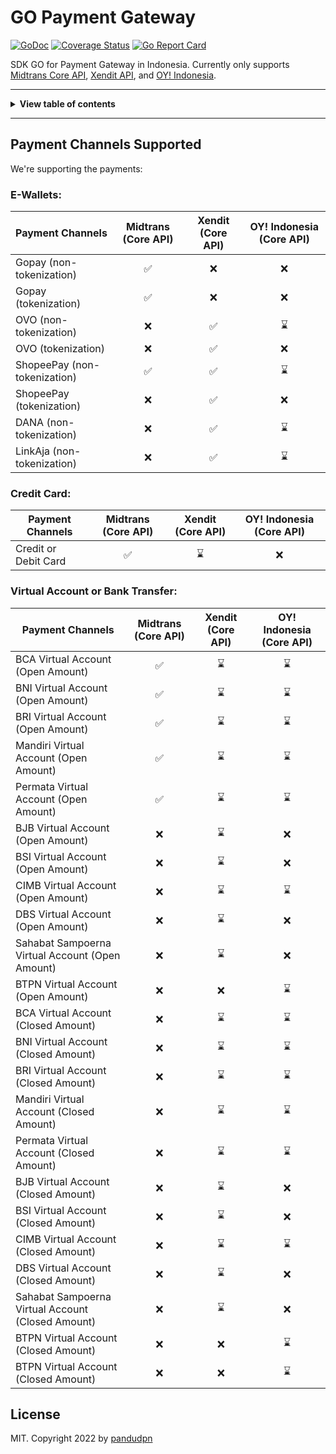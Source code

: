 <!-- markdownlint-disable MD014 MD024 MD026 MD033 MD036 MD041 -->

# GO Payment Gateway

[![GoDoc](http://img.shields.io/badge/go-documentation-blue.svg?style=flat-square)](https://pkg.go.dev/github.com/pandudpn/go-payment-gateway)
[![Coverage Status](https://coveralls.io/repos/github/pandudpn/go-payment-gateway/badge.svg?branch=master&kill_cache=1)](https://coveralls.io/github/pandudpn/go-payment-gateway?branch=master)
[![Go Report Card](https://goreportcard.com/badge/github.com/pandudpn/go-payment-gateway)](https://goreportcard.com/report/github.com/pandudpn/go-payment-gateway)

SDK GO for Payment Gateway in Indonesia. Currently only supports [Midtrans Core API](https://api-docs.midtrans.com/), [Xendit API](https://developers.xendit.co/api-reference), and [OY! Indonesia](https://api-docs.oyindonesia.com/).

---

<details>
<summary><b>View table of contents</b></summary>

- [Payment Channels Supported](#payment-channels-supported)

</details>

---

## Payment Channels Supported

We're supporting the payments:

### E-Wallets:

| Payment Channels                                  | Midtrans (Core API) | Xendit (Core API)  | OY! Indonesia (Core API) |
|---------------------------------------------------|:-------------------:|:------------------:|:------------------------:|
| Gopay (non-tokenization)                          | :white_check_mark:  |        :x:         |           :x:            |
| Gopay (tokenization)                              | :white_check_mark:  |        :x:         |           :x:            |
| OVO (non-tokenization)                            |         :x:         | :white_check_mark: |       :hourglass:        |
| OVO (tokenization)                                |         :x:         | :white_check_mark: |           :x:            |
| ShopeePay (non-tokenization)                      | :white_check_mark:  | :white_check_mark: |       :hourglass:        |
| ShopeePay (tokenization)                          |         :x:         | :white_check_mark: |           :x:            |
| DANA (non-tokenization)                           |         :x:         | :white_check_mark: |       :hourglass:        |
| LinkAja (non-tokenization)                        |         :x:         | :white_check_mark: |       :hourglass:        |

### Credit Card:

| Payment Channels                                  | Midtrans (Core API) | Xendit (Core API)  | OY! Indonesia (Core API) |
|---------------------------------------------------|:-------------------:|:------------------:|:------------------------:|
| Credit or Debit Card                              | :white_check_mark:  |    :hourglass:     |           :x:            |

### Virtual Account or Bank Transfer:

| Payment Channels                                  | Midtrans (Core API) | Xendit (Core API)  | OY! Indonesia (Core API) |
|---------------------------------------------------|:-------------------:|:------------------:|:------------------------:|
| BCA Virtual Account (Open Amount)                 | :white_check_mark:  |    :hourglass:     |       :hourglass:        |
| BNI Virtual Account (Open Amount)                 | :white_check_mark:  |    :hourglass:     |       :hourglass:        |
| BRI Virtual Account (Open Amount)                 | :white_check_mark:  |    :hourglass:     |       :hourglass:        |
| Mandiri Virtual Account (Open Amount)             | :white_check_mark:  |    :hourglass:     |       :hourglass:        |
| Permata Virtual Account (Open Amount)             | :white_check_mark:  |    :hourglass:     |       :hourglass:        |
| BJB Virtual Account (Open Amount)                 |         :x:         |    :hourglass:     |           :x:            |
| BSI Virtual Account (Open Amount)                 |         :x:         |    :hourglass:     |           :x:            |
| CIMB Virtual Account (Open Amount)                |         :x:         |    :hourglass:     |       :hourglass:        |
| DBS Virtual Account (Open Amount)                 |         :x:         |    :hourglass:     |           :x:            |
| Sahabat Sampoerna Virtual Account (Open Amount)   |         :x:         |    :hourglass:     |           :x:            |
| BTPN Virtual Account (Open Amount)                |         :x:         |        :x:         |       :hourglass:        |
| BCA Virtual Account (Closed Amount)               |         :x:         |    :hourglass:     |       :hourglass:        |
| BNI Virtual Account (Closed Amount)               |         :x:         |    :hourglass:     |       :hourglass:        |
| BRI Virtual Account (Closed Amount)               |         :x:         |    :hourglass:     |       :hourglass:        |
| Mandiri Virtual Account (Closed Amount)           |         :x:         |    :hourglass:     |       :hourglass:        |
| Permata Virtual Account (Closed Amount)           |         :x:         |    :hourglass:     |       :hourglass:        |
| BJB Virtual Account (Closed Amount)               |         :x:         |    :hourglass:     |           :x:            |
| BSI Virtual Account (Closed Amount)               |         :x:         |    :hourglass:     |           :x:            |
| CIMB Virtual Account (Closed Amount)              |         :x:         |    :hourglass:     |       :hourglass:        |
| DBS Virtual Account (Closed Amount)               |         :x:         |    :hourglass:     |           :x:            |
| Sahabat Sampoerna Virtual Account (Closed Amount) |         :x:         |    :hourglass:     |           :x:            |
| BTPN Virtual Account (Closed Amount)              |         :x:         |        :x:         |       :hourglass:        |
| BTPN Virtual Account (Closed Amount)              |         :x:         |        :x:         |       :hourglass:        |

## License

MIT. Copyright 2022 by [pandudpn](LICENSE)
